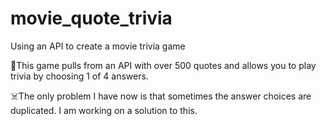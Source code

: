 # movie_quote_trivia
Using an API to create a movie trivia game  

🍿This game pulls from an API with over 500 quotes and allows you to play trivia by choosing 1 of 4 answers.

☠️The only problem I have now is that sometimes the answer choices are duplicated.  I am working on a solution to this.
